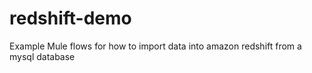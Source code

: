 redshift-demo
=============

Example Mule flows for how to import data into amazon redshift from a mysql database
